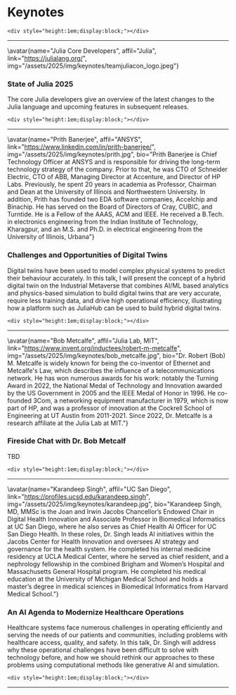 # Keynotes

~~~
<div style="height:1em;display:block;"></div>
~~~

---

\avatar{name="Julia Core Developers", affil="Julia", link="https://julialang.org/", img="/assets/2025/img/keynotes/teamjuliacon_logo.jpeg"}

### State of Julia 2025

The core Julia developers give an overview of the latest changes to the Julia language and upcoming features in subsequent releases.

~~~
<div style="height:1em;display:block;"></div>
~~~

---

\avatar{name="Prith Banerjee", affil="ANSYS", link="https://www.linkedin.com/in/prith-banerjee/", img="/assets/2025/img/keynotes/prith.jpg", bio="Prith Banerjee is Chief Technology Officer at ANSYS and is responsible for driving the long-term technology strategy of the company. Prior to that, he was CTO of 
Schneider Electric, CTO of ABB, Managing Director at Accenture, and Director of HP 
Labs. Previously, he spent 20 years in academia as Professor, Chairman and Dean 
at the University of Illinois and Northwestern University.   In addition, Prith has 
founded two EDA software companies, Accelchip and Binachip.  He has served on 
the Board of Directors of Cray, CUBIC, and Turntide.  He is a Fellow of the AAAS, 
ACM and IEEE. He received a B.Tech. in electronics engineering from the Indian 
Institute of Technology, Kharagpur, and an M.S. and Ph.D. in electrical engineering 
from the University of Illinois, Urbana"}

### Challenges and Opportunities of Digital Twins

Digital twins have been used to model complex physical systems to predict their behaviour accurately. In this talk, I will present the concept of a hybrid digital twin on the Industrial Metaverse that combines AI/ML based analytics and physics-based simulation to build digital twins that are very accurate, require less training data, and drive high operational efficiency, illustrating how a platform such as JuliaHub can be used to build hybrid digital twins.

~~~
<div style="height:1em;display:block;"></div>
~~~

---

\avatar{name="Bob Metcalfe", affil="Julia Lab, MIT", link="https://www.invent.org/inductees/robert-m-metcalfe", img="/assets/2025/img/keynotes/bob_metcalfe.jpg", bio="Dr. Robert (Bob) M. Metcalfe is widely known for being the co-inventor of Ethernet and Metcalfe's Law, which describes the influence of a telecommunications network. He has won numerous awards for his work: notably the Turning Award in 2022, the National Medal of Technology and Innovation awarded by the US Government in 2005 and the IEEE Medal of Honor in 1996. He co-founded 3Com, a networking equipment manufacturer in 1979, which is now part of HP, and was a professor of innovation at the Cockrell School of Engineering at UT Austin from 2011-2021. Since 2022, Dr. Metcalfe is a research affiliate at the Julia Lab at MIT."}

### Fireside Chat with Dr. Bob Metcalf

TBD

~~~
<div style="height:1em;display:block;"></div>
~~~

---

\avatar{name="Karandeep Singh", affil="UC San Diego", link="https://profiles.ucsd.edu/karandeep.singh", img="/assets/2025/img/keynotes/karandeep.jpg", bio="Karandeep Singh, MD, MMSc is the Joan and Irwin Jacobs Chancellor’s Endowed Chair in Digital Health Innovation and Associate Professor in Biomedical Informatics at UC San Diego, where he also serves as Chief Health AI Officer for UC San Diego Health. In these roles, Dr. Singh leads AI initiatives within the Jacobs Center for Health Innovation and oversees AI strategy and governance for the health system. He completed his internal medicine residency at UCLA Medical Center, where he served as chief resident, and a nephrology fellowship in the combined Brigham and Women’s Hospital and Massachusetts General Hospital program. He completed his medical education at the University of Michigan Medical School and holds a master’s degree in medical sciences in Biomedical Informatics from Harvard Medical School."}

### An AI Agenda to Modernize Healthcare Operations

Healthcare systems face numerous challenges in operating efficiently and serving the needs of our patients and communities, including problems with healthcare access, quality, and safety. In this talk, Dr. Singh will address why these operational challenges have been difficult to solve with technology before, and how we should rethink our approaches to these problems using computational methods like generative AI and simulation.

~~~
<div style="height:1em;display:block;"></div>
~~~

---
